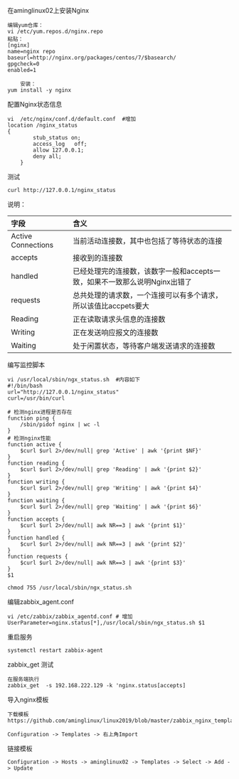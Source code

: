 在aminglinux02上安装Nginx

	编辑yum仓库：
	vi /etc/yum.repos.d/nginx.repo
	粘贴：
	[nginx]
	name=nginx repo
	baseurl=http://nginx.org/packages/centos/7/$basearch/
	gpgcheck=0
	enabled=1

        安装：
	yum install -y nginx

配置Nginx状态信息

	vi  /etc/nginx/conf.d/default.conf  #增加
   	location /nginx_status 
	{
            stub_status on;
            access_log   off;
            allow 127.0.0.1;
            deny all;
        }

测试

	curl http://127.0.0.1/nginx_status


说明：

|字段           |含义          | 
|:-------------|:-------------| 
|Active Connections        |当前活动连接数，其中也包括了等待状态的连接  |
|accepts            | 接收到的连接数                  |
|handled|已经处理完的连接数，该数字一般和accepts一致，如果不一致那么说明Nginx出错了|
|requests|总共处理的请求数，一个连接可以有多个请求，所以该值比accpets要大|
|Reading|正在读取请求头信息的连接数|
|Writing|正在发送响应报文的连接数|
|Waiting|处于闲置状态，等待客户端发送请求的连接数|


编写监控脚本

```
vi /usr/local/sbin/ngx_status.sh  #内容如下
#!/bin/bash
url="http://127.0.0.1/nginx_status"
curl=/usr/bin/curl

# 检测nginx进程是否存在
function ping {
    /sbin/pidof nginx | wc -l 
}
# 检测nginx性能
function active {
    $curl $url 2>/dev/null| grep 'Active' | awk '{print $NF}'
}
function reading {
    $curl $url 2>/dev/null| grep 'Reading' | awk '{print $2}'
}
function writing {
    $curl $url 2>/dev/null| grep 'Writing' | awk '{print $4}'
}
function waiting {
    $curl $url 2>/dev/null| grep 'Waiting' | awk '{print $6}'
}
function accepts {
    $curl $url 2>/dev/null| awk NR==3 | awk '{print $1}'
}
function handled {
    $curl $url 2>/dev/null| awk NR==3 | awk '{print $2}'
}
function requests {
    $curl $url 2>/dev/null| awk NR==3 | awk '{print $3}'
}
$1

chmod 755 /usr/local/sbin/ngx_status.sh
```

编辑zabbix_agent.conf

```
vi /etc/zabbix/zabbix_agentd.conf # 增加
UserParameter=nginx.status[*],/usr/local/sbin/ngx_status.sh $1
```

重启服务

```
systemctl restart zabbix-agent
```

zabbix_get 测试

```
在服务端执行
zabbix_get  -s 192.168.222.129 -k 'nginx.status[accepts]
```

导入nginx模板

	下载模板 https://github.com/aminglinux/linux2019/blob/master/zabbix_nginx_template/zbx_export_templates.xml
	
	Configuration -> Templates -> 右上角Import

链接模板

	Configuration -> Hosts -> aminglinux02 -> Templates -> Select -> Add -> Update
	



